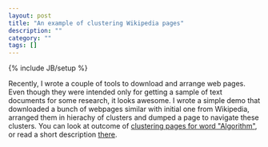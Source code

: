 ```yaml
---
layout: post
title: "An example of clustering Wikipedia pages"
description: ""
category: ""
tags: []
---
```

{% include JB/setup %}

Recently, I wrote a couple of tools to download and arrange  web pages. Even
though they were intended only for getting a sample of text documents for
some research, it looks awesome.  I wrote a simple demo that downloaded a
bunch of webpages similar with initial one from Wikipedia, arranged them in
hierachy of clusters and dumped a page to navigate these clusters.  You can
look at outcome of [clustering pages for word "Algorithm"](/demo/treeapproximator/algorithm.html), 
or read a short description
[there](/demo/treeapproximator/2013-11-04-an-outcome-of-hierarchical-clustering-of-wikipedia-pages.html).

